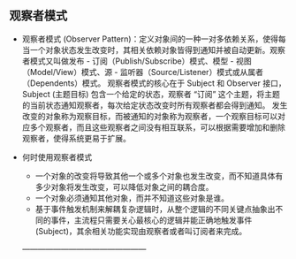 ## 观察者模式
- 观察者模式 (Observer Pattern)：定义对象间的一种一对多依赖关系，使得每当一个对象状态发生改变时，其相关依赖对象皆得到通知并被自动更新。观察者模式又叫做发布 - 订阅（Publish/Subscribe）模式、模型 - 视图（Model/View）模式、源 - 监听器（Source/Listener）模式或从属者（Dependents）模式。
观察者模式的核心在于 Subject 和 Observer 接口，Subject (主题目标) 包含一个给定的状态，观察者 “订阅” 这个主题，将主题的当前状态通知观察者，每次给定状态改变时所有观察者都会得到通知。
发生改变的对象称为观察目标，而被通知的对象称为观察者，一个观察目标可以对应多个观察者，而且这些观察者之间没有相互联系，可以根据需要增加和删除观察者，使得系统更易于扩展。

- 何时使用观察者模式

  - 一个对象的改变将导致其他一个或多个对象也发生改变，而不知道具体有多少对象将发生改变，可以降低对象之间的耦合度。
  - 一个对象必须通知其他对象，而并不知道这些对象是谁。
  - 基于事件触发机制来解耦复杂逻辑时，从整个逻辑的不同关键点抽象出不同的事件，主流程只需要关心最核心的逻辑并能正确地触发事件 (Subject)，其余相关功能实现由观察者或者叫订阅者来完成。
  
  ————————————————

